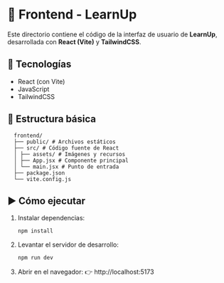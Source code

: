 # 🎨 Frontend - LearnUp

Este directorio contiene el código de la interfaz de usuario de **LearnUp**, desarrollada con **React (Vite)** y **TailwindCSS**.

## 🚀 Tecnologías
- React (con Vite)
- JavaScript
- TailwindCSS

## 📂 Estructura básica


      frontend/
      ├── public/ # Archivos estáticos
      ├── src/ # Código fuente de React
      │ ├── assets/ # Imágenes y recursos
      │ ├── App.jsx # Componente principal
      │ └── main.jsx # Punto de entrada
      ├── package.json
      └── vite.config.js


## ▶️ Cómo ejecutar
1. Instalar dependencias:
   ```bash
   npm install

2. Levantar el servidor de desarrollo:

   ```bash
   npm run dev

3. Abrir en el navegador:
👉 http://localhost:5173
